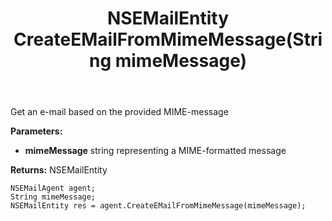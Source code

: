 ﻿---
uid: crmscript_ref_NSEMailAgent_CreateEMailFromMimeMessage
title: NSEMailEntity CreateEMailFromMimeMessage(String mimeMessage)
intellisense: NSEMailAgent.CreateEMailFromMimeMessage
keywords: NSEMailAgent, CreateEMailFromMimeMessage
so.topic: reference
---

Get an e-mail based on the provided MIME-message

**Parameters:**
 - **mimeMessage** string representing a MIME-formatted message

**Returns:** NSEMailEntity

```crmscript
NSEMailAgent agent;
String mimeMessage;
NSEMailEntity res = agent.CreateEMailFromMimeMessage(mimeMessage);
```

